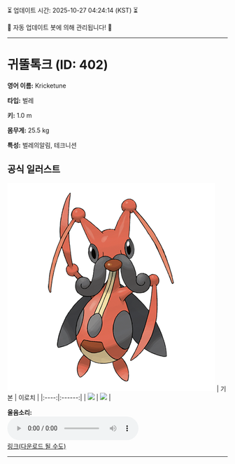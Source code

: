 
⏳ 업데이트 시간: 2025-10-27 04:24:14 (KST) ⏳

🤖 자동 업데이트 봇에 의해 관리됩니다! 🤖

---

# 귀뚤톡크 (ID: 402)
**영어 이름:** Kricketune

**타입:** 벌레

**키:** 1.0 m

**몸무게:** 25.5 kg

**특성:** 벌레의알림, 테크니션

## 공식 일러스트
![](https://raw.githubusercontent.com/PokeAPI/sprites/master/sprites/pokemon/other/official-artwork/402.png)
| 기본 | 이로치 |
|:----:|:------:|
| <img src="http://play.pokemonshowdown.com/sprites/ani/kricketune.gif" width="200"> | <img src="http://play.pokemonshowdown.com/sprites/ani-shiny/kricketune.gif" width="200"> |

**울음소리:**<br><audio controls src="https://raw.githubusercontent.com/PokeAPI/cries/main/cries/pokemon/latest/402.ogg"></audio><br> [링크(다운로드 될 수도)](https://raw.githubusercontent.com/PokeAPI/cries/main/cries/pokemon/latest/402.ogg)


---
